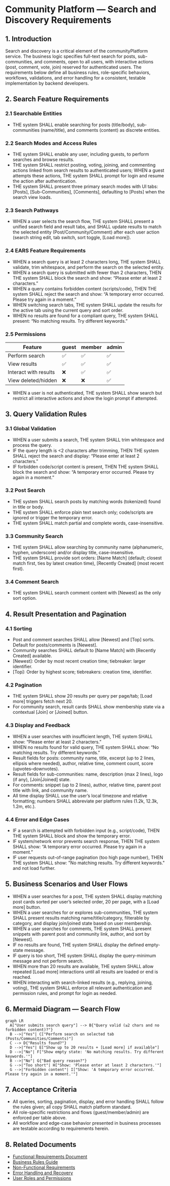 # Community Platform — Search and Discovery Requirements

## 1. Introduction

Search and discovery is a critical element of the communityPlatform service. The business logic specifies full-text search for posts, sub-communities, and comments, open to all users, with interactive actions (post, comment, vote, join) reserved for authenticated users. The requirements below define all business rules, role-specific behaviors, workflows, validations, and error handling for a consistent, testable implementation by backend developers.

## 2. Search Feature Requirements

### 2.1 Searchable Entities
- THE system SHALL enable searching for posts (title/body), sub-communities (name/title), and comments (content) as discrete entities.

### 2.2 Search Modes and Access Rules
- THE system SHALL enable any user, including guests, to perform searches and browse results.
- THE system SHALL restrict posting, voting, joining, and commenting actions linked from search results to authenticated users; WHEN a guest attempts these actions, THE system SHALL prompt for login and resume the action after authentication.
- THE system SHALL present three primary search modes with UI tabs: [Posts], [Sub-Communities], [Comments], defaulting to [Posts] when the search view loads.

### 2.3 Search Pathways
- WHEN a user selects the search flow, THE system SHALL present a unified search field and result tabs, and SHALL update results to match the selected entity (Post/Community/Comment) after each user action (search string edit, tab switch, sort toggle, [Load more]).

### 2.4 EARS Feature Requirements
- WHEN a search query is at least 2 characters long, THE system SHALL validate, trim whitespace, and perform the search on the selected entity.
- WHEN a search query is submitted with fewer than 2 characters, THEN THE system SHALL block the search and show: “Please enter at least 2 characters.”
- WHEN a query contains forbidden content (scripts/code), THEN THE system SHALL reject the search and show: “A temporary error occurred. Please try again in a moment.”
- WHEN switching search tabs, THE system SHALL update the results for the active tab using the current query and sort order.
- WHEN no results are found for a compliant query, THE system SHALL present: “No matching results. Try different keywords.”

### 2.5 Permissions

| Feature                | guest | member | admin |
|------------------------|-------|--------|-------|
| Perform search         |  ✅   |   ✅   |  ✅   |
| View results           |  ✅   |   ✅   |  ✅   |
| Interact with results  |  ❌   |   ✅   |  ✅   |
| View deleted/hidden    |  ❌   |   ❌   |  ✅   |

- WHEN a user is not authenticated, THE system SHALL show search but restrict all interactive actions and show the login prompt if attempted.

## 3. Query Validation Rules

### 3.1 Global Validation
- WHEN a user submits a search, THE system SHALL trim whitespace and process the query.
- IF the query length is <2 characters after trimming, THEN THE system SHALL reject the search and display: “Please enter at least 2 characters.”
- IF forbidden code/script content is present, THEN THE system SHALL block the search and show: “A temporary error occurred. Please try again in a moment.”

### 3.2 Post Search
- THE system SHALL search posts by matching words (tokenized) found in title or body.
- THE system SHALL enforce plain text search only; code/scripts are ignored or trigger the temporary error.
- THE system SHALL match partial and complete words, case-insensitive.

### 3.3 Community Search
- THE system SHALL allow searching by community name (alphanumeric, hyphen, underscore) and/or display title, case-insensitive.
- THE system SHALL provide sort orders: [Name Match] (default; closest match first, ties by latest creation time), [Recently Created] (most recent first).

### 3.4 Comment Search
- THE system SHALL search comment content with [Newest] as the only sort option.

## 4. Result Presentation and Pagination

### 4.1 Sorting
- Post and comment searches SHALL allow [Newest] and [Top] sorts. Default for posts/comments is [Newest].
- Community searches SHALL default to [Name Match] with [Recently Created] available.
- [Newest]: Order by most recent creation time; tiebreaker: larger identifier.
- [Top]: Order by highest score; tiebreakers: creation time, identifier.

### 4.2 Pagination
- THE system SHALL show 20 results per query per page/tab; [Load more] triggers fetch next 20.
- For community search, result cards SHALL show membership state via a contextual [Join] or [Joined] button.

### 4.3 Display and Feedback
- WHEN a user searches with insufficient length, THE system SHALL show: “Please enter at least 2 characters.”
- WHEN no results found for valid query, THE system SHALL show: “No matching results. Try different keywords.”
- Result fields for posts: community name, title, excerpt (up to 2 lines, ellipsis where needed), author, relative time, comment count, score (upvotes–downvotes).
- Result fields for sub-communities: name, description (max 2 lines), logo (if any), [Join|Joined] state.
- For comments: snippet (up to 2 lines), author, relative time, parent post title with link, and community name.
- All time display SHALL use the user’s local timezone and relative formatting; numbers SHALL abbreviate per platform rules (1.2k, 12.3k, 1.2m, etc.).

### 4.4 Error and Edge Cases
- IF a search is attempted with forbidden input (e.g., script/code), THEN THE system SHALL block and show the temporary error.
- IF system/network error prevents search response, THEN THE system SHALL show: “A temporary error occurred. Please try again in a moment.”
- IF user requests out-of-range pagination (too high page number), THEN THE system SHALL show: "No matching results. Try different keywords." and not load further.

## 5. Business Scenarios and User Flows
- WHEN a user searches for a post, THE system SHALL display matching post cards sorted per user’s selected order, 20 per page, with a [Load more] button.
- WHEN a user searches for or explores sub-communities, THE system SHALL present results matching name/title/category, filterable by category, and display join/joined state based on user membership.
- WHEN a user searches for comments, THE system SHALL present snippets with parent post and community link, author, and sort by [Newest].
- IF no results are found, THE system SHALL display the defined empty-state message.
- IF query is too short, THE system SHALL display the query-minimum message and not perform search.
- WHEN more than 20 results are available, THE system SHALL allow repeated [Load more] interactions until all results are loaded or end is reached.
- WHEN interacting with search-linked results (e.g., replying, joining, voting), THE system SHALL enforce all relevant authentication and permission rules, and prompt for login as needed.

## 6. Mermaid Diagram — Search Flow

```mermaid
graph LR
  A["User submits search query"] --> B{"Query valid (≥2 chars and no forbidden content)?"}
  B -->|"Yes"| C["Perform search on selected tab (Posts/Communities/Comments)"]
  C --> D{"Results found?"}
  D -->|"Yes"| E["Show up to 20 results + [Load more] if available"]
  D -->|"No"| F["Show empty state: 'No matching results. Try different keywords.'"]
  B -->|"No"| G{"Bad query reason?"}
  G -->|"Too short"| H["Show: 'Please enter at least 2 characters.'"]
  G -->|"Forbidden content"| I["Show: 'A temporary error occurred. Please try again in a moment.'"]
```

## 7. Acceptance Criteria
- All queries, sorting, pagination, display, and error handling SHALL follow the rules given; all copy SHALL match platform standard.
- All role-specific restrictions and flows (guest/member/admin) are enforced per table above.
- All workflow and edge-case behavior presented in business processes are testable according to requirements herein.

## 8. Related Documents

- [Functional Requirements Document](./04-functional-requirements.md)
- [Business Rules Guide](./05-business-rules.md)
- [Non-Functional Requirements](./07-nonfunctional-requirements.md)
- [Error Handling and Recovery](./06-error-handling.md)
- [User Roles and Permissions](./02-user-roles-and-permissions.md)
